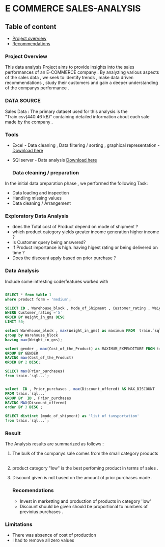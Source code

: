 # E COMMERCE  SALES-ANALYSIS

## Table  of content

- [Project overview ](#project-overview)
- [Recommendations](#recommendations)

### Project Overview

This data analysis Project aims to provide insights into the sales performances of an E-COMMERCE company . By analyzing various aspects of the sales data , we seek to identify trends , make data driven recommendations , study their customers and gain a deeper understanding of the companys performance . 

### DATA SOURCE 

Sales Data : The primary dataset used for this analysis is the "Train.csv(440.46 kB)" containing detailed information about each sale made by the company .

### Tools 

- Excel - Data cleaning , Data filtering / sorting , graphical representation
        - [Download here](https://microsoft.com)
- SQl server  - Data analysis [Download here](https:sql.com)


  ### Data cleaning / preparation

In the initial data preparation phase , we performed the following Task:
   - Data loading and inspection
   - Handling missing values
   - Data cleaning / Arrangement


   
### Exploratory Data Analysis 
-  does the Total cost of Product  depend on mode of shipment ?
-  which product category yields greater income  generation higher income ?
-  Is Customer query  being answered?
-  If Product importance is high. having higest rating or being delivered on time ?
-  Does the discount apply based on prior purchase ?

  ### Data Analysis 

  Include some intresting code/features worked with 
  ```sql
 
 SELECT * from table 1
where product form = 'medium';

SELECT ID , Warehouse_block , Mode_of_Shipment , Customer_rating , Weight_in_gms  FROM  train.`sql...`
WHERE Customer_rating ='5'
ORDER BY Weight_in_gms DESC
LIMIT 50;

select Warehouse_block , max(Weight_in_gms) as maximum FROM  train.`sql...`
 group by Warehouse_block
 having max(Weight_in_gms);

 select gender , max(Cost_of_the_Product) as MAXIMUM_EXPENDITURE FROM train.`sql...`
 GROUP BY GENDER 
 HAVING max(Cost_of_the_Product)
 ORDER BY 2 DESC;

 SELECT max(Prior_purchases) 
from train.`sql...`;


select  ID , Prior_purchases , max(Discount_offered) AS MAX_DISCOUNT
FROM train.`sql...`
GROUP BY  ID , Prior_purchases 
HAVING MAX(Discount_offered) 
order BY 3 DESC ;

SELECT distinct (mode_of_shipment) as 'list of tansportation' 
from train.`sql...`;

```

### Result 

The Analysis results are summarized as follows :
1. The bulk of the companys sale comes from the small category products .
2. product category "low" is the best perfoming product in terms of sales .
3. Discount given is not based on the amount of  prior purchases made .
   

   ### Recomendations

   - Invest in marketting and production of products in  category 'low'
   - Discount should be given should be proportional to numbers of previoius purchases .
  
### Limitations 

- There was absence of cost of production
- I had to remove all zero values 


   

  

  

  
 


  
